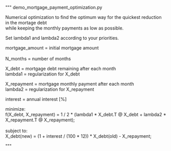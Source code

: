 """
demo_mortgage_payment_optimization.py </br>

Numerical optimization to find the optimum way for the quickest reduction in the mortage debt </br>
    while keeping the monthly payments as low as possible. </br>
    
Set lambda1 and lambda2 according to your priorities. </br>

mortgage_amount = initial mortgage amount </br>    
N_months = number of months </br>

X_debt = mortgage debt remaining after each month </br>
lambda1 = regularization for X_debt </br>

X_repayment = mortgage monthly payment after each month </br>
lambda2 = regularization for X_repayment </br>

interest = annual interest [%] </br>

minimize: </br> 
    f(X_debt, X_repayment) = 1 / 2 * (lambda1 * X_debt.T @ X_debt + lambda2 * X_repayment.T @ X_repayment); </br>      
subject to: </br> 
    X_debt(new) = (1 + interest / (100 * 12))  * X_debt(old) - X_repayment; </br>

"""
